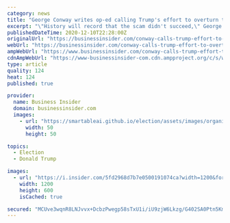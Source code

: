 ```yaml
---
category: news
title: "George Conway writes op-ed calling Trump's effort to overturn the election the true 'big fraud' of 2020"
excerpt: "\"History will record that the scam didn't succeed,\" George Conway wrote in an op-ed excoriating Trump's effort to overturn the election."
publishedDateTime: 2020-12-10T22:28:00Z
originalUrl: "https://businessinsider.com/conway-calls-trump-effort-to-overturn-election-true-big-fraud-2020-12"
webUrl: "https://businessinsider.com/conway-calls-trump-effort-to-overturn-election-true-big-fraud-2020-12"
ampWebUrl: "https://www.businessinsider.com/conway-calls-trump-effort-to-overturn-election-true-big-fraud-2020-12?amp"
cdnAmpWebUrl: "https://www-businessinsider-com.cdn.ampproject.org/c/s/www.businessinsider.com/conway-calls-trump-effort-to-overturn-election-true-big-fraud-2020-12?amp"
type: article
quality: 124
heat: 124
published: true

provider:
  name: Business Insider
  domain: businessinsider.com
  images:
    - url: "https://smartableai.github.io/election/assets/images/organizations/businessinsider.com-50x50.jpg"
      width: 50
      height: 50

topics:
  - Election
  - Donald Trump

images:
  - url: "https://i.insider.com/5fd2968d7b7e0500191074ca?width=1200&format=jpeg"
    width: 1200
    height: 600
    isCached: true

secured: "MCUve3wqnR8LNJvvx+DcbzPwegp58sTxU1i/iU9zjW6Lkzg/G402SA0Ptn5Km9sqOWVtmXiPmO/CDUszge8quHnKt8/yz9FDsn0c4qfOf9b2S+DWuerDoBSDjYx9nEPjPNVE6bv5qD2CG2dnmvtgfNJo68CQeDfY0JgxW5Sb3Flbl7ihusf9OsU7Keq8cRja20R9MQDsyPNk0NCxXguLLttlb73bpWGbyUwPa5GOFDxDMiy4z+OUkrZx0CWHpBWYyrWst+6bpS71TdBxkVXnW8H7wFgxnTrUcjc3GpXmX3jpAWDsmHp3ez5+9IheIWx7w0S7UQ+M505A91t8q92dxxNLN3pZCAbu79dmBgqmKDE=;px1E9V28XdupyVDGT6pHgg=="
---
```


